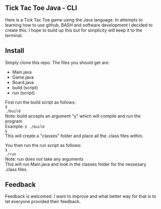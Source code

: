 ## Tick Tac Toe Java - CLI
Here is a Tick Tac Toe game using the Java language.
In attempts to learning how to use github, BASH and software development I
decided to create this. I hope to build up this but for simplicity will keep
it to the terminal.

## Install
Simply clone this repo. The files you should get are:
- Main.java
- Game.java
- Board.java
- build (script)
- run (script)

First run the build script as follows:<br />
<code>$ ./build</code><br />
Note: build accepts an argument "y" which will compile and run the program<br />
Example: <code>$ ./build y</code><br />
This will create a "classes" folder and place all the .class files within.<br />

You then run the run script as follows:<br />
<code>$ ./run</code><br />
Note: run does not take any arguments<br />
This will run Main.java and look in the classes folder for the nessesary .class
files.<br />

## Feedback
Feedback is welcomed. I want to improve and what better way for that is to let
everyone provided their feedback.


